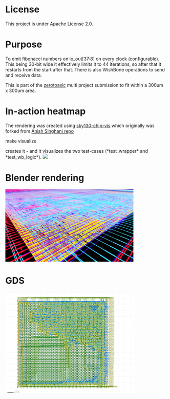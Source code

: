 
# License

This project is under Apache License 2.0.

# Purpose

To emit fibonacci numbers on io_out[37:8] on every clock (configurable).
This being 30-bit wide it effectively limits it to 44 iterations, so after
that  it restarts from the start after that. There is also WishBone operations
to send and receive data.

This is part of the [zerotoasic](https://www.zerotoasiccourse.com/) multi project submission to fit within a 300um x 300um area.

# In-action heatmap

The rendering was created using [sky130-chip-vis](https://github.com/konradwilk/sky130-chip-vis) which originally
was forked from [Anish Singhani repo](https://github.com/asinghani/sky130-chip-vis)

<p>
make visualize
</p>
creates it - and it visualizes the two test-cases (*test_wrapper* and *test_wb_logic*).

<img src="pics/vis.gif" width="400">


# Blender rendering

<img src="pics/fibonacci.jpg" width="400">

# GDS 

<img src="pics/fibonacci.png" width="400">
